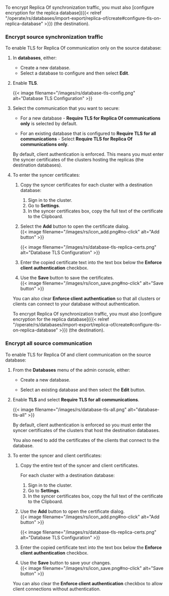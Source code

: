 To encrypt Replica Of synchronization traffic, you must also [configure encryption for the replica database]({{< relref "/operate/rs/databases/import-export/replica-of/create#configure-tls-on-replica-database" >}}) (the destination).

### Encrypt source synchronization traffic

To enable TLS for Replica Of communication only on the source database:

1. In **databases**, either:
    - Create a new database.
    - Select a database to configure and then select **Edit**.

1. Enable **TLS**.

    {{< image filename="/images/rs/database-tls-config.png" alt="Database TLS Configuration" >}}

1. Select the communication that you want to secure:

    - For a new database - **Require TLS for Replica Of communications only** is
    selected by default.

    - For an existing database that is configured to **Require TLS for all
    communications** - Select **Require TLS for Replica Of communications only**.

    By default, client authentication is enforced.  This means you must enter the syncer certificates
    of the clusters hosting the replicas (the destination databases).

1. To enter the syncer certificates:

    1. Copy the syncer certificates for each cluster with a destination database:
    
        1. Sign in to the cluster.
        1. Go to **Settings**.
        1. In the syncer certificates box, copy the full text of the certificate to the Clipboard.

    1. Select the **Add** button to open the certificate dialog.  
    {{< image filename="/images/rs/icon_add.png#no-click" alt="Add button" >}} 

        {{< image filename="/images/rs/database-tls-replica-certs.png" alt="Database TLS Configuration" >}}

    1. Enter the copied certificate text into the text box below the **Enforce client authentication** checkbox.

    1. Use the **Save** button to save the certificates.  
    {{< image filename="/images/rs/icon_save.png#no-click" alt="Save button" >}}

    You can also clear **Enforce client authentication** so that all clusters or
    clients can connect to your database without authentication.

    To encrypt Replica Of synchronization traffic, you must also [configure encryption for the replica database]({{< relref "/operate/rs/databases/import-export/replica-of/create#configure-tls-on-replica-database" >}}) (the destination).

### Encrypt all source communication

To enable TLS for Replica Of and client communication on the source database:

1. From the **Databases** menu of the admin console, either:

    - Create a new database.

    - Select an existing database and then select the **Edit** button.

1. Enable **TLS** and select **Require TLS for all communications**.

    {{< image filename="/images/rs/database-tls-all.png" alt="database-tls-all" >}}

    By default, client authentication is enforced so you must enter the syncer
    certificates of the clusters that host the destination databases.

    You also need to add the certificates of the clients that connect to the database.

1. To enter the syncer and client certificates:

    1. Copy the entire text of the syncer and client certificates.

        For each cluster with a destination database:

        1. Sign in to the cluster.
        1. Go to **Settings**.
        1. In the syncer certificates box, copy the full text of the certificate to the Clipboard.

    1. Use the **Add** button to open the certificate dialog.  
    {{< image filename="/images/rs/icon_add.png#no-click" alt="Add button" >}}

        {{< image filename="/images/rs/database-tls-replica-certs.png" alt="Database TLS Configuration" >}}

    1. Enter the copied certificate text into the text box below the **Enforce client authentication** checkbox.
    1. Use the **Save** button to save your changes.  
    {{< image filename="/images/rs/icon_save.png#no-click" alt="Save button" >}} 

    You can also clear the **Enforce client authentication** checkbox to allow 
    client connections without authentication.
